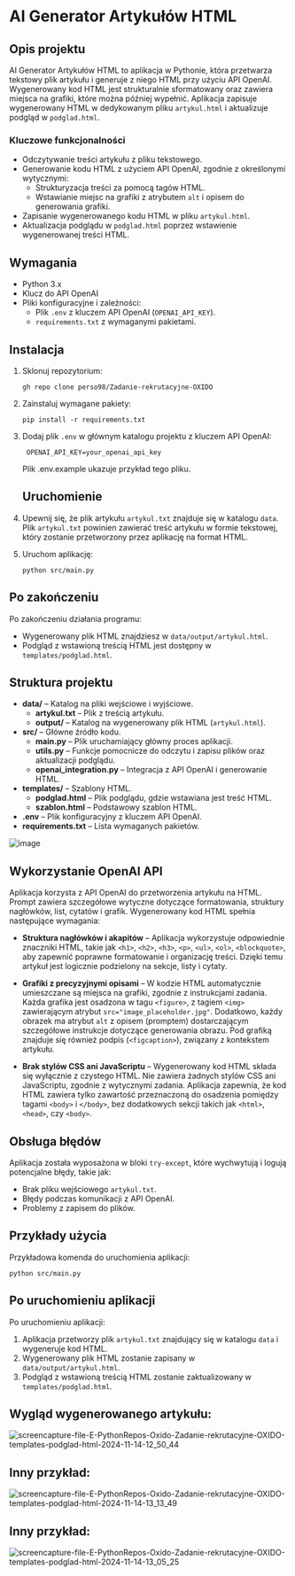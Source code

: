 # AI Generator Artykułów HTML

## Opis projektu

AI Generator Artykułów HTML to aplikacja w Pythonie, która przetwarza tekstowy plik artykułu i generuje z niego HTML przy użyciu API OpenAI. Wygenerowany kod HTML jest strukturalnie sformatowany oraz zawiera miejsca na grafiki, które można później wypełnić. Aplikacja zapisuje wygenerowany HTML w dedykowanym pliku `artykul.html` i aktualizuje podgląd w `podglad.html`.

### Kluczowe funkcjonalności
- Odczytywanie treści artykułu z pliku tekstowego.
- Generowanie kodu HTML z użyciem API OpenAI, zgodnie z określonymi wytycznymi:
  - Strukturyzacja treści za pomocą tagów HTML.
  - Wstawianie miejsc na grafiki z atrybutem `alt` i opisem do generowania grafiki.
- Zapisanie wygenerowanego kodu HTML w pliku `artykul.html`.
- Aktualizacja podglądu w `podglad.html` poprzez wstawienie wygenerowanej treści HTML.

## Wymagania

- Python 3.x
- Klucz do API OpenAI
- Pliki konfiguracyjne i zależności:
  - Plik `.env` z kluczem API OpenAI (`OPENAI_API_KEY`).
  - `requirements.txt` z wymaganymi pakietami.

## Instalacja

1. Sklonuj repozytorium:
   ```
   gh repo clone perso98/Zadanie-rekrutacyjne-OXIDO
   ```
2. Zainstaluj wymagane pakiety:

   ```
   pip install -r requirements.txt
   ```
3. Dodaj plik `.env` w głównym katalogu projektu z kluczem API OpenAI:
   ```
    OPENAI_API_KEY=your_openai_api_key
   ```
   Plik .env.example ukazuje przykład tego pliku.
   
   ## Uruchomienie

1. Upewnij się, że plik artykułu `artykul.txt` znajduje się w katalogu `data`.
   Plik `artykul.txt` powinien zawierać treść artykułu w formie tekstowej, który zostanie przetworzony przez aplikację na format HTML.

3. Uruchom aplikację:

   ```
   python src/main.py
   ```
## Po zakończeniu

Po zakończeniu działania programu:

- Wygenerowany plik HTML znajdziesz w `data/output/artykul.html`.
- Podgląd z wstawioną treścią HTML jest dostępny w `templates/podglad.html`.

## Struktura projektu

- **data/** – Katalog na pliki wejściowe i wyjściowe.
  - **artykul.txt** – Plik z treścią artykułu.
  - **output/** – Katalog na wygenerowany plik HTML (`artykul.html`).
- **src/** – Główne źródło kodu.
  - **main.py** – Plik uruchamiający główny proces aplikacji.
  - **utils.py** – Funkcje pomocnicze do odczytu i zapisu plików oraz aktualizacji podglądu.
  - **openai_integration.py** – Integracja z API OpenAI i generowanie HTML.
- **templates/** – Szablony HTML.
  - **podglad.html** – Plik podglądu, gdzie wstawiana jest treść HTML.
  - **szablon.html** – Podstawowy szablon HTML.
- **.env** – Plik konfiguracyjny z kluczem API OpenAI.
- **requirements.txt** – Lista wymaganych pakietów.
  
 ![image](https://github.com/user-attachments/assets/fcdb85a0-702b-4b02-93d3-a8547c0fbec0)



## Wykorzystanie OpenAI API

Aplikacja korzysta z API OpenAI do przetworzenia artykułu na HTML. Prompt zawiera szczegółowe wytyczne dotyczące formatowania, struktury nagłówków, list, cytatów i grafik. Wygenerowany kod HTML spełnia następujące wymagania:

- **Struktura nagłówków i akapitów** – Aplikacja wykorzystuje odpowiednie znaczniki HTML, takie jak `<h1>`, `<h2>`, `<h3>`, `<p>`, `<ul>`, `<ol>`, `<blockquote>`, aby zapewnić poprawne formatowanie i organizację treści. Dzięki temu artykuł jest logicznie podzielony na sekcje, listy i cytaty.

- **Grafiki z precyzyjnymi opisami** – W kodzie HTML automatycznie umieszczane są miejsca na grafiki, zgodnie z instrukcjami zadania. Każda grafika jest osadzona w tagu `<figure>`, z tagiem `<img>` zawierającym atrybut `src="image_placeholder.jpg"`. Dodatkowo, każdy obrazek ma atrybut `alt` z opisem (promptem) dostarczającym szczegółowe instrukcje dotyczące generowania obrazu. Pod grafiką znajduje się również podpis (`<figcaption>`), związany z kontekstem artykułu.

- **Brak stylów CSS ani JavaScriptu** – Wygenerowany kod HTML składa się wyłącznie z czystego HTML. Nie zawiera żadnych stylów CSS ani JavaScriptu, zgodnie z wytycznymi zadania. Aplikacja zapewnia, że kod HTML zawiera tylko zawartość przeznaczoną do osadzenia pomiędzy tagami `<body>` i `</body>`, bez dodatkowych sekcji takich jak `<html>`, `<head>`, czy `<body>`.

## Obsługa błędów

Aplikacja została wyposażona w bloki `try-except`, które wychwytują i logują potencjalne błędy, takie jak:
- Brak pliku wejściowego `artykul.txt`.
- Błędy podczas komunikacji z API OpenAI.
- Problemy z zapisem do plików.

## Przykłady użycia
Przykładowa komenda do uruchomienia aplikacji:

```
python src/main.py
```
## Po uruchomieniu aplikacji

Po uruchomieniu aplikacji:

1. Aplikacja przetworzy plik `artykul.txt` znajdujący się w katalogu `data` i wygeneruje kod HTML.
2. Wygenerowany plik HTML zostanie zapisany w `data/output/artykul.html`.
3. Podgląd z wstawioną treścią HTML zostanie zaktualizowany w `templates/podglad.html`.

## Wygląd wygenerowanego artykułu:
![screencapture-file-E-PythonRepos-Oxido-Zadanie-rekrutacyjne-OXIDO-templates-podglad-html-2024-11-14-12_50_44](https://github.com/user-attachments/assets/b8da1cdf-c86b-41b8-a2bf-8a21e64b9ccf)

## Inny przykład:
![screencapture-file-E-PythonRepos-Oxido-Zadanie-rekrutacyjne-OXIDO-templates-podglad-html-2024-11-14-13_13_49](https://github.com/user-attachments/assets/c60b60dd-b169-4ebb-81d1-d88ae83a6e77)

## Inny przykład:
![screencapture-file-E-PythonRepos-Oxido-Zadanie-rekrutacyjne-OXIDO-templates-podglad-html-2024-11-14-13_05_25](https://github.com/user-attachments/assets/40539ab2-c8d8-4eb4-9760-c5b60d5234f0)

